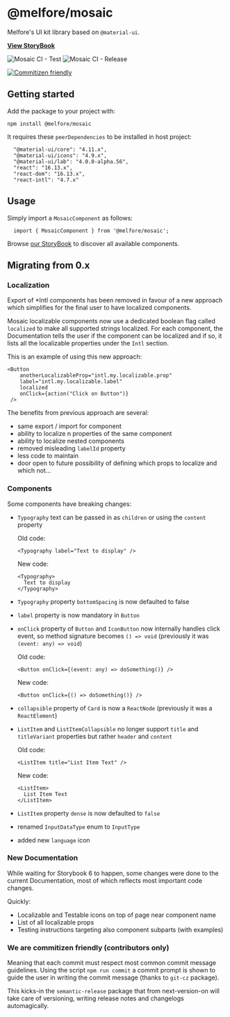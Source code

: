 # @melfore/mosaic

Melfore's UI kit library based on `@material-ui`.

<a href="https://melfore.github.io/mosaic/" target="_blank">**View StoryBook**</a>

![Mosaic CI - Test](https://github.com/melfore/mosaic/workflows/Mosaic%20CI%20-%20Test/badge.svg) ![Mosaic CI - Release](https://github.com/melfore/mosaic/workflows/Mosaic%20CI%20-%20Release/badge.svg)

[![Commitizen friendly](https://img.shields.io/badge/commitizen-friendly-brightgreen.svg)](http://commitizen.github.io/cz-cli/)

## Getting started

Add the package to your project with:

`npm install @melfore/mosaic`

It requires these `peerDependencies` to be installed in host project:

```
  "@material-ui/core": "4.11.x",
  "@material-ui/icons": "4.9.x",
  "@material-ui/lab": "4.0.0-alpha.56",
  "react": "16.13.x",
  "react-dom": "16.13.x",
  "react-intl": "4.7.x"
```

## Usage

Simply import a `MosaicComponent` as follows:

```
  import { MosaicComponent } from '@melfore/mosaic';
```

Browse <a href="https://melfore.github.io/mosaic/" target="_blank">our StoryBook</a> to discover all available components.

## Migrating from 0.x

### Localization
Export of *Intl components has been removed in favour of a new approach which simplifies for the final user to have localized components.

Mosaic localizable components now use a dedicated boolean flag called `localized` to make all supported strings localized.
For each component, the Documentation tells the user if the component can be localized and if so, it lists all the localizable properties under the `Intl` section.

This is an example of using this new approach:

```
<Button
    anotherLocalizableProp="intl.my.localizable.prop"
    label="intl.my.localizable.label"
    localized
    onClick={action("Click on Button")}
 />
```

The benefits from previous approach are several:
- same export / import for component
- ability to localize n properties of the same component
- ability to localize nested components
- removed misleading `labelId` property
- less code to maintain
- door open to future possibility of defining which props to localize and which not...

### Components
Some components have breaking changes:
- `Typography` text can be passed in as `children` or using the `content` property

  Old code:

  ```
  <Typography label="Text to display" />
  ```

  New code:

  ```
  <Typography>
    Text to display
  </Typography>
  ```

- `Typography` property `bottomSpacing` is now defaulted to false
- `label` property is now mandatory in `Button`
- `onClick` property of `Button` and `IconButton` now internally handles click event, so method signature becomes `() => void` (previously it was `(event: any) => void`)

  Old code:

  ```
  <Button onClick={(event: any) => doSomething()} />
  ```

  New code:

  ```
  <Button onClick={() => doSomething()} />
  ```

- `collapsible` property of `Card` is now a `ReactNode` (previously it was a `ReactElement`)
- `ListItem` and `ListItemCollapsible` no longer support `title` and `titleVariant` properties but rather `header` and `content`

  Old code:

  ```
  <ListItem title="List Item Text" />
  ```

  New code:

  ```
  <ListItem>
    List Item Text
  </ListItem>
  ```

- `ListItem` property `dense` is now defaulted to `false`
- renamed `InputDataType` enum to `InputType`
- added new `language` icon

### New Documentation
While waiting for Storybook 6 to happen, some changes were done to the current Documentation, most of which reflects most important code changes.

Quickly:
- Localizable and Testable icons on top of page near component name
- List of all localizable props
- Testing instructions targeting also component subparts (with examples)

### We are commitizen friendly (contributors only)
Meaning that each commit must respect most common commit message guidelines.
Using the script `npm run commit` a commit prompt is shown to guide the user in writing the commit message (thanks to `git-cz` package).

This kicks-in the `semantic-release` package that from next-version-on will take care of versioning, writing release notes and changelogs automagically.

